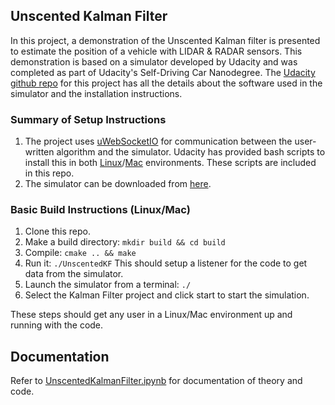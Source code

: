 ## Unscented Kalman Filter
In this project, a demonstration of the Unscented Kalman filter is presented to estimate the position of a vehicle with LIDAR & RADAR sensors. This demonstration is based on a simulator developed by Udacity and was completed as part of Udacity's Self-Driving Car Nanodegree. The [Udacity github repo](https://github.com/udacity/CarND-Unscented-Kalman-Filter-Project) for this project has all the details about the software used in the simulator and the installation instructions.

### Summary of Setup Instructions
1. The project uses [uWebSocketIO](https://github.com/uNetworking/uWebSockets) for communication between the user-written algorithm and the simulator. Udacity has provided bash scripts to install this in both [Linux](https://github.com/chandrusuresh/CarND-Extended-Kalman-Filter-Project-master/blob/master/install-ubuntu.sh)/[Mac](https://github.com/chandrusuresh/CarND-Extended-Kalman-Filter-Project-master/blob/master/install-mac.sh) environments. These scripts are included in this repo.
2. The simulator can be downloaded from [here](https://github.com/udacity/self-driving-car-sim/releases).

### Basic Build Instructions (Linux/Mac)
1. Clone this repo.
2. Make a build directory: `mkdir build && cd build`
3. Compile: `cmake .. && make`
4. Run it: `./UnscentedKF`
This should setup a listener for the code to get data from the simulator.
5. Launch the simulator from a terminal: `./`
6. Select the Kalman Filter project and click start to start the simulation.

These steps should get any user in a Linux/Mac environment up and running with the code.

## Documentation
Refer to [UnscentedKalmanFilter.ipynb](https://github.com/chandrusuresh/CarND-Unscented-Kalman-Filter-Project-master/blob/master/UnscentedKalmanFilter.ipynb) for documentation of theory and code.

